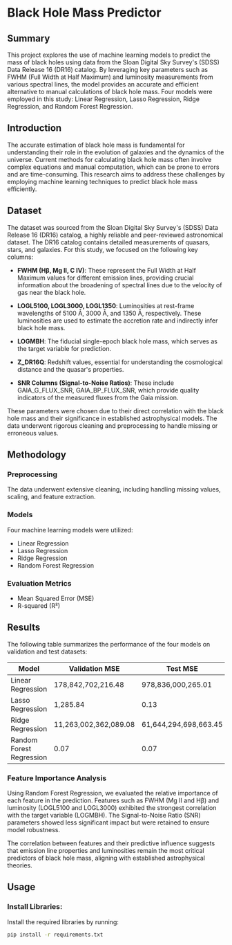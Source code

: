 # Black Hole Mass Predictor

## Summary

This project explores the use of machine learning models to predict the mass of black holes using data from the Sloan Digital Sky Survey's (SDSS) Data Release 16 (DR16) catalog. By leveraging key parameters such as FWHM (Full Width at Half Maximum) and luminosity measurements from various spectral lines, the model provides an accurate and efficient alternative to manual calculations of black hole mass. Four models were employed in this study: Linear Regression, Lasso Regression, Ridge Regression, and Random Forest Regression.

## Introduction

The accurate estimation of black hole mass is fundamental for understanding their role in the evolution of galaxies and the dynamics of the universe. Current methods for calculating black hole mass often involve complex equations and manual computation, which can be prone to errors and are time-consuming. This research aims to address these challenges by employing machine learning techniques to predict black hole mass efficiently.

## Dataset

The dataset was sourced from the Sloan Digital Sky Survey's (SDSS) Data Release 16 (DR16) catalog, a highly reliable and peer-reviewed astronomical dataset. The DR16 catalog contains detailed measurements of quasars, stars, and galaxies. For this study, we focused on the following key columns:

- **FWHM (Hβ, Mg II, C IV)**: These represent the Full Width at Half Maximum values for different emission lines, providing crucial information about the broadening of spectral lines due to the velocity of gas near the black hole.
  
- **LOGL5100, LOGL3000, LOGL1350**: Luminosities at rest-frame wavelengths of 5100 Å, 3000 Å, and 1350 Å, respectively. These luminosities are used to estimate the accretion rate and indirectly infer black hole mass.
  
- **LOGMBH**: The fiducial single-epoch black hole mass, which serves as the target variable for prediction.
  
- **Z_DR16Q**: Redshift values, essential for understanding the cosmological distance and the quasar's properties.
  
- **SNR Columns (Signal-to-Noise Ratios)**: These include GAIA_G_FLUX_SNR, GAIA_BP_FLUX_SNR, which provide quality indicators of the measured fluxes from the Gaia mission.

These parameters were chosen due to their direct correlation with the black hole mass and their significance in established astrophysical models. The data underwent rigorous cleaning and preprocessing to handle missing or erroneous values.

## Methodology

### Preprocessing

The data underwent extensive cleaning, including handling missing values, scaling, and feature extraction.

### Models

Four machine learning models were utilized:

- Linear Regression
- Lasso Regression
- Ridge Regression
- Random Forest Regression

### Evaluation Metrics

- Mean Squared Error (MSE)
- R-squared (R²)

## Results

The following table summarizes the performance of the four models on validation and test datasets:

| Model                   | Validation MSE | Test MSE | Validation R² | Test R² |
|-------------------------|----------------|----------|---------------|---------|
| Linear Regression        | 178,842,702,216.48 | 978,836,000,265.01 | -688,948,050,950.83 | -3,766,974,617,741.10 |
| Lasso Regression         | 1,285.84 | 0.13 | -4,952.40 | 0.48 |
| Ridge Regression         | 11,263,002,362,089.08 | 61,644,294,698,663.45 | -43,387,979,655,073.81 | -237,233,298,934,253.94 |
| Random Forest Regression | 0.07 | 0.07 | 0.74 | 0.74 |

### Feature Importance Analysis

Using Random Forest Regression, we evaluated the relative importance of each feature in the prediction. Features such as FWHM (Mg II and Hβ) and luminosity (LOGL5100 and LOGL3000) exhibited the strongest correlation with the target variable (LOGMBH). The Signal-to-Noise Ratio (SNR) parameters showed less significant impact but were retained to ensure model robustness.

The correlation between features and their predictive influence suggests that emission line properties and luminosities remain the most critical predictors of black hole mass, aligning with established astrophysical theories.

## Usage

### Install Libraries:

Install the required libraries by running:

```bash
pip install -r requirements.txt
